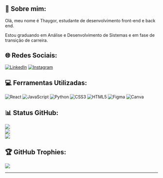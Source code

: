 ## 💫 Sobre mim:
Olá, meu nome é Thaygor, estudante de desenvolvimento front-end e back end.

Estou graduando em Análise e Desenvolvimento de Sistemas e em fase de transição de carreira.

## 🌐 Redes Sociais:
[![LinkedIn](https://img.shields.io/badge/LinkedIn-%2320232a.svg?logo=linkedin&logoColor=0C66C2)](https://linkedin.com/in/thaygor-padin)
[![Instagram](https://img.shields.io/badge/Instagram-%2320232a.svg?logo=Instagram&logoColor=E00578)](https://instagram.com/thaygoor)


## 💻 Ferramentas Utilizadas:
![React](https://img.shields.io/badge/react-%2320232a.svg?style=for-the-badge&logo=react&logoColor=61DAFB)
![JavaScript](https://img.shields.io/badge/javascript-%2320232a.svg?style=for-the-badge&logo=javascript&logoColor=F6DF1E)
![Python](https://img.shields.io/badge/python-%2320232a?style=for-the-badge&logo=python&logoColor=#black)
![CSS3](https://img.shields.io/badge/css3-%2320232a.svg?style=for-the-badge&logo=css3&logoColor=0477C8)
![HTML5](https://img.shields.io/badge/html5-%2320232a.svg?style=for-the-badge&logo=html5&logoColor=E85528) 
![Figma](https://img.shields.io/badge/figma-%2320232a.svg?style=for-the-badge&logo=figma&logoColor=F24D1D)
![Canva](https://img.shields.io/badge/Canva-%2320232a.svg?style=for-the-badge&logo=Canva&logoColor=03C3CB)

## 📊 Status GitHub:
![](https://github-readme-stats.vercel.app/api?username=thayg0r&theme=dracula&hide_border=true&include_all_commits=true&count_private=false)<br/>
![](https://github-readme-streak-stats.herokuapp.com/?user=thayg0r&theme=dracula&hide_border=true)<br/>
![](https://github-readme-stats.vercel.app/api/top-langs/?username=thayg0r&theme=dracula&hide_border=true&include_all_commits=true&count_private=false&layout=compact)

## 🏆 GitHub Trophies:
![](https://github-profile-trophy.vercel.app/?username=thayg0r&theme=dracula&no-frame=true&no-bg=true&margin-w=4)

---
